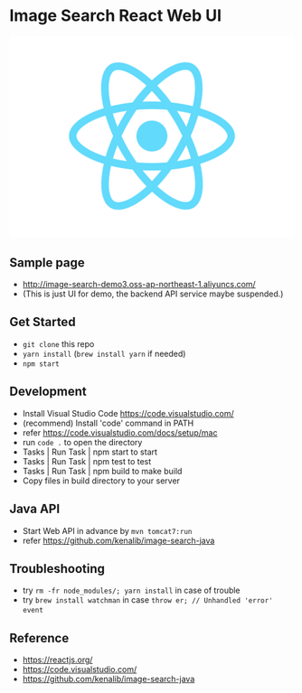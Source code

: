 
# Image Search React Web UI

![React Logo](./src/logo.svg)

## Sample page

* http://image-search-demo3.oss-ap-northeast-1.aliyuncs.com/
* (This is just UI for demo, the backend API service maybe suspended.)

## Get Started

* `git clone` this repo
* `yarn install` (`brew install yarn` if needed)
* `npm start`

## Development

* Install Visual Studio Code https://code.visualstudio.com/
* (recommend) Install 'code' command in PATH
* refer https://code.visualstudio.com/docs/setup/mac
* run `code .` to open the directory
* Tasks | Run Task | npm start to start
* Tasks | Run Task | npm test to test
* Tasks | Run Task | npm build to make build
* Copy files in build directory to your server

## Java API

* Start Web API in advance by `mvn tomcat7:run`
* refer https://github.com/kenalib/image-search-java

## Troubleshooting

* try `rm -fr node_modules/; yarn install` in case of trouble
* try `brew install watchman` in case `throw er; // Unhandled 'error' event`

## Reference

* https://reactjs.org/
* https://code.visualstudio.com/
* https://github.com/kenalib/image-search-java

